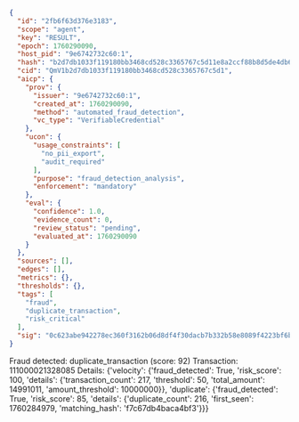 ```json
{
  "id": "2fb6f63d376e3183",
  "scope": "agent",
  "key": "RESULT",
  "epoch": 1760290090,
  "host_pid": "9e6742732c60:1",
  "hash": "b2d7db1033f119180bb3468cd528c3365767c5d11e8a2ccf88b8d5de4db6fe94",
  "cid": "QmV1b2d7db1033f119180bb3468cd528c3365767c5d1",
  "aicp": {
    "prov": {
      "issuer": "9e6742732c60:1",
      "created_at": 1760290090,
      "method": "automated_fraud_detection",
      "vc_type": "VerifiableCredential"
    },
    "ucon": {
      "usage_constraints": [
        "no_pii_export",
        "audit_required"
      ],
      "purpose": "fraud_detection_analysis",
      "enforcement": "mandatory"
    },
    "eval": {
      "confidence": 1.0,
      "evidence_count": 0,
      "review_status": "pending",
      "evaluated_at": 1760290090
    }
  },
  "sources": [],
  "edges": [],
  "metrics": {},
  "thresholds": {},
  "tags": [
    "fraud",
    "duplicate_transaction",
    "risk_critical"
  ],
  "sig": "0c623abe942278ec360f3162b06d8df4f30dacb7b332b58e8089f4223bf6bd98"
}
```

Fraud detected: duplicate_transaction (score: 92)
Transaction: 111000021328085
Details: {'velocity': {'fraud_detected': True, 'risk_score': 100, 'details': {'transaction_count': 217, 'threshold': 50, 'total_amount': 14991011, 'amount_threshold': 10000000}}, 'duplicate': {'fraud_detected': True, 'risk_score': 85, 'details': {'duplicate_count': 216, 'first_seen': 1760284979, 'matching_hash': 'f7c67db4baca4bf3'}}}